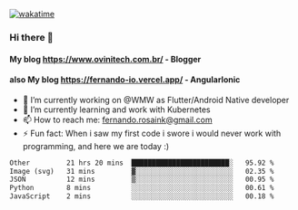 [![wakatime](https://wakatime.com/badge/user/d5892087-17e6-46ab-8384-91a71a9b88d8.svg)](https://wakatime.com/@d5892087-17e6-46ab-8384-91a71a9b88d8)
### Hi there 👋

#### My blog https://www.ovinitech.com.br/ - Blogger
#### also My blog https://fernando-io.vercel.app/ - AngularIonic

- 🔭 I’m currently working on @WMW as Flutter/Android Native developer
- 🌱 I’m currently learning and work with Kubernetes
- 📫 How to reach me: fernando.rosaink@gmail.com 
- ⚡ Fun fact: When i saw my first code i swore i would never work with programming, and here we are today :)

<!--START_SECTION:waka-->

```txt
Other         21 hrs 20 mins  ████████████████████████░   95.92 %
Image (svg)   31 mins         ▓░░░░░░░░░░░░░░░░░░░░░░░░   02.35 %
JSON          12 mins         ▒░░░░░░░░░░░░░░░░░░░░░░░░   00.95 %
Python        8 mins          ░░░░░░░░░░░░░░░░░░░░░░░░░   00.61 %
JavaScript    2 mins          ░░░░░░░░░░░░░░░░░░░░░░░░░   00.18 %
```

<!--END_SECTION:waka-->
